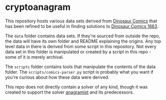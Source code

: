 cryptoanagram
=============

This repository hosts various data sets derived from [Dinosaur Comics](https://qwantz.com/) that has been refined to be useful in finding solutions to [Dinosaur Comics 1663](http://qwantz.com/index.php?comic=1663).

The `data` folder contains data sets. If they're sourced from outside the repo, the data will have its own folder and README explaining the origins. Any top level data in there is derived from some script in this repository. Not every data set in this folder is manipulated or created by a script in this repo - some of it is merely archival.

The `scripts` folder contains tools that manipulate the contents of the data folder. The `scripts/comics-parser.py` script is probably what you want if you're curious about how these data were derived.

This repo does not directly contain a solver of any kind, though it was created to support the solver [anagramist](https://github.com/lonnen/anagramist) and its predecessors.